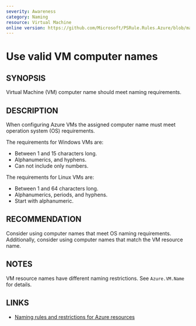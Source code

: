 ```yaml
---
severity: Awareness
category: Naming
resource: Virtual Machine
online version: https://github.com/Microsoft/PSRule.Rules.Azure/blob/main/docs/rules/en/Azure.VM.ComputerName.md
---
```


# Use valid VM computer names

## SYNOPSIS

Virtual Machine (VM) computer name should meet naming requirements.

## DESCRIPTION

When configuring Azure VMs the assigned computer name must meet operation system (OS) requirements.

The requirements for Windows VMs are:

- Between 1 and 15 characters long.
- Alphanumerics, and hyphens.
- Can not include only numbers.

The requirements for Linux VMs are:

- Between 1 and 64 characters long.
- Alphanumerics, periods, and hyphens.
- Start with alphanumeric.

## RECOMMENDATION

Consider using computer names that meet OS naming requirements.
Additionally, consider using computer names that match the VM resource name.

## NOTES

VM resource names have different naming restrictions.
See `Azure.VM.Name` for details.

## LINKS

- [Naming rules and restrictions for Azure resources](https://docs.microsoft.com/en-us/azure/azure-resource-manager/management/resource-name-rules)
